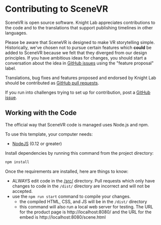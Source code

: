 <h1>Contributing to SceneVR</h1>

SceneVR is open source software. Knight Lab appreciates contributions to the code and to the translations that support publishing timelines in other languages.

Please be aware that SceneVR is designed to make VR storytelling simple. Historically, we've chosen not to pursue certain features which **could** be added to SceneVR because we felt that they diverged from our design principles. If you have ambitious ideas for changes, you should start a conversation about the idea in [GitHub issues](https://github.com/NUKnightLab/SceneVR/issues) using the "feature proposal" label. 

Translations, bug fixes and features proposed and endorsed by Knight Lab should be contributed as [GitHub pull requests](https://help.github.com/articles/using-pull-requests/).

If you run into challenges trying to set up for contribution, post a [GitHub issue](https://github.com/NUKnightLab/SceneVR/issues).

<h2>Working with the Code</h2>

The official way that SceneVR code is managed uses Node.js and npm.

To use this template, your computer needs:

- [NodeJS](https://nodejs.org/en/) (0.12 or greater)

Install dependencies by running this command from the project directory:
```bash
npm install
```

Once the requirements are installed, here are things to know:

* ALWAYS edit code in the [/src/](https://github.com/NUKnightLab/SceneVR/tree/master/src) directory. Pull requests which only have changes to code in the `/dist/` directory are incorrect and will not be accepted.
* use the `npm run start` command to compile your changes.
  * the compiled HTML, CSS, and JS will be in the `/dist/` directory
  * this command will also run a local web server for testing. The URL for the product page is http://localhost:8080/ and the URL for the embed is http://localhost:8080/scene.html
